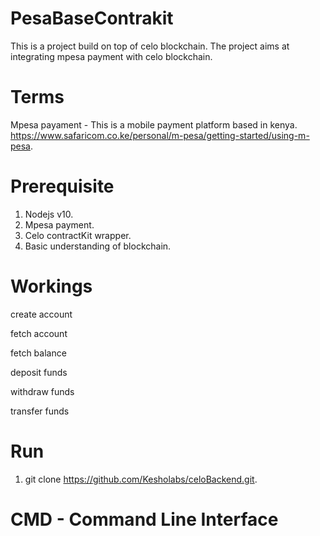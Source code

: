 # PesaBaseContrakit
  This is a project build on top of celo blockchain. The project aims at integrating mpesa payment with celo blockchain.

# Terms
  Mpesa payament - This is a mobile payment platform based in kenya. https://www.safaricom.co.ke/personal/m-pesa/getting-started/using-m-pesa.

# Prerequisite
1. Nodejs v10.
2. Mpesa payment.
3. Celo contractKit wrapper.
4. Basic understanding of blockchain.

# Workings
 create account

 fetch account

 fetch balance

 deposit funds

 withdraw funds

 transfer funds

# Run
1. git clone https://github.com/Kesholabs/celoBackend.git.

# CMD - Command Line Interface